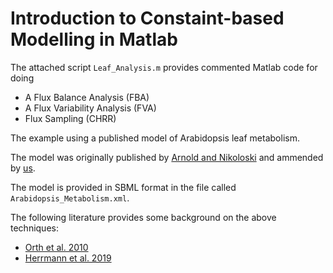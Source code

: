 # Introduction to Constaint-based Modelling in Matlab

The attached script `Leaf_Analysis.m` provides commented Matlab code for doing
- A Flux Balance Analysis (FBA)
- A Flux Variability Analysis (FVA)
- Flux Sampling (CHRR)

The example using a published model of Arabidopsis leaf metabolism. 

The model was originally published by [Arnold and Nikoloski](https://pubmed.ncbi.nlm.nih.gov/24808102/) and ammended by [us](https://www.nature.com/articles/s41540-019-0109-0). 

The model is provided in SBML format in the file called `Arabidopsis_Metabolism.xml`.

The following literature provides some background on the above techniques: 
- [Orth et al. 2010](https://www.ncbi.nlm.nih.gov/pmc/articles/PMC3108565/)
- [Herrmann et al. 2019](https://www.nature.com/articles/s41540-019-0109-0)
